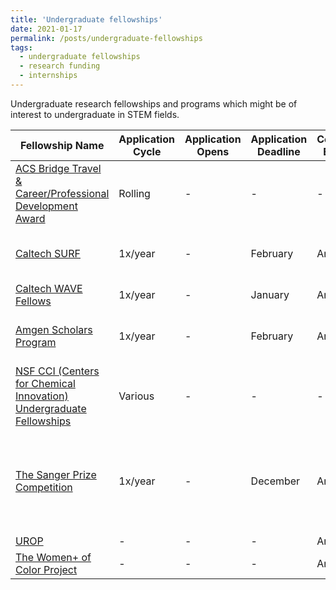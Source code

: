```yaml
---
title: 'Undergraduate fellowships'
date: 2021-01-17
permalink: /posts/undergraduate-fellowships
tags:
  - undergraduate fellowships
  - research funding
  - internships
---
```

Undergraduate research fellowships and programs which might be of interest to undergraduate in STEM fields. 

| Fellowship Name | Application Cycle | Application Opens | Application Deadline | Countries Eligible | Host Countries | Institution | Details |
|---|---|---|---|---|---|---|---|
| [ACS Bridge Travel & Career/Professional Development Award](https://www.acs.org/content/acs/en/education/students/graduate/bridge-project/students/bridge-travel-award.html) | Rolling | - | - | - | - | - | Travel award to an ACS National Meeting for URM students |  
| [Caltech SURF](http://sfp.caltech.edu/programs/surf) | 1x/year | - | February | Any | US | Caltech | Open to Caltech and non-Caltech students |
| [Caltech WAVE Fellows](http://sfp.caltech.edu/programs/wavefellows) | 1x/year | - | January | Any | UA | Caltech | - |
| [Amgen Scholars Program](http://sfp.caltech.edu/programs/amgen_scholars) | 1x/year | - | February | Any | US | Caltech | Open to Caltech and non-Caltech students |
| [NSF CCI (Centers for Chemical Innovation) Undergraduate Fellowships](https://www.nsfcci.org/undergrad) | Various | - | - | - | US | - | - |
| [The Sanger Prize Competition](https://www.sanger.ac.uk/about/the-sanger-prize-competition-2021/) | 1x/year | - | December | Any* | UK | Wellcome Sanger Institute | A paid 3 month research stay for undergraduates studying in low or middle income countries |
| [UROP](https://www.csulb.edu/undergraduate-research-opportunity-program-urop/undergraduate-research-opportunity-program-urop) | - | - | - | Any | US | CSULB | - |
| [The Women+ of Color Project](https://thewocproject.org/2020-workshop) | - | - | - | Any | US | Harvard | Annual workshop |